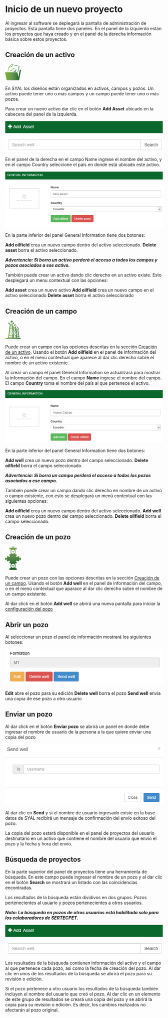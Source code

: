 # Inicio de un nuevo proyecto

Al ingresar al software se deplegará la pantalla de administración de proyectos. Esta pantalla tiene dos paneles. En el panel de la izquierda están los proyectos que haya creado y en el panel de la derecha información básica sobre estos proyectos.

## Creación de un activo

<img src="/assets/images/icono-activo.png" alt="Icono activo" width="50" title="Icono activo">

En SYAL los diseños están organizados en activos, campos y pozos. Un activo puede tener uno o más campos y un campo puede tener uno o más pozos. 

Para crear un nuevo activo dar clic en el botón **Add Asset** ubicado en la cabecera del panel de la izquierda. 

![Add asset](/assets/images/add-asset.PNG)

En el panel de la derecha en el campo Name ingrese el nombre del activo, y en el campo Country seleccione el país en donde está ubicado este activo.

![Asset Information](/assets/images/asset-info.PNG)

En la parte inferior del panel General Information tiene dos botones: 

**Add oilfield** crea un nuevo campo dentro del activo seleccionado.
**Delete asset** borra el activo seleccionado.

***Advertencia: Si borra un activo perderá el acceso a todos los campos y pozos asociados a ese activo.***

También puede crear un activo dando clic derecho en un activo existe. Esto desplegará un menu contextual con las opciones:

**Add asset** crea un nuevo activo
**Add oilfield** crea un nuevo campo en el activo seleccionado
**Delete asset** borra el activo seleccionado

## Creación de un campo

<img src="/assets/images/icono-campo.png" alt="Icono campo" width="50" title="Icono campo">

Puede crear un campo con las opciones descritas en la sección [Creación de un activo](#creación-de-un-activo). Usando el botón **Add oilfield** en el panel de información del activo, o en el menú contextual que aparece al dar clic derecho sobre el nombre de un activo existente.

Al crear un campo el panel General Information se actualizará para mostrar la información del campo. En el campo **Name** ingrese el nombre del campo. El campo **Country** toma el nombre del país al que pertenece el activo.

![Field Information](/assets/images/field-info.PNG)

En la parte inferior del panel General Information tiene dos botones: 

**Add well** crea un nuevo pozo dentro del campo seleccionado.
**Delete oilfield** borra el campo seleccionado.

***Advertencia: Si borra un campo perderá el acceso a todos los pozos asociados a ese campo.***

También puede crear un campo dando clic derecho en nombre de un activo o campo existente, con esto se desplegará un menú contextual con las siguientes opciones:

**Add oilfield** crea un nuevo campo dentro del activo seleccionado.
**Add well** crea un nuevo pozo dentro del campo seleccionado.
**Delete oilfield** borra el campo seleccionado.

## Creación de un pozo

<img src="/assets/images/icono-pozo.png" alt="Icono pozo" width="50" title="Icono pozo">

Puede crear un pozo con las opciones descritas en la sección [Creación de un campo](#creación-de-un-campo). Usando el botón **Add well** en el panel de información del campo, o en el menú contextual que aparace al dar clic derecho sobre el nombre de un campo existente.

Al dar click en el botón **Add well** se abrirá una nueva pantalla para iniciar la [configuración del pozo](pozo.md)

## Abrir un pozo

Al seleccionar un pozo el panel de información mostrará los siguientes botones:

![Acciones en el pozo](assets/images/enviar-pozo.PNG)

**Edit** abre el pozo para su edición
**Delete well** borra el pozo
**Send well** envía una copia de ese pozo a otro usuario

## Enviar un pozo

Al dar click en el botón **Enviar pozo** se abrirá un panel en donde debe ingresar el nombre de usuario de la persona a la que quiere enviar una copia del pozo

![Panel enviar pozo](assets/images/panel-enviar-pozo.PNG)

Al dar clic en **Send** y si el nombre de usuario ingresado existe en la base datos de SYAL recibirá un mensaje de confirmación del envío exitoso del pozo.

La copia del pozo estará disponible en el panel de proyectos del usuario destinatario en un activo que contiene el nombre del usuario que envío el pozo y la fecha y hora del envío.

## Búsqueda de proyectos

En la parte superior del panel de proyectos tiene una herramienta de búsqueda. En este campo puede ingresar el nombre de un pozo y al dar clic en el botón **Search** se mostrará un listado con las coincidencias encontradas.

Los resultados de la búsqueda están dividivos en dos grupos. Pozos pertenecientes al usuario y pozos pertenecientes a otros usuarios. 

***Nota: La búsqueda en pozos de otros usuarios está habilitada solo para los colaboradores de SERTECPET.***

![Add asset](/assets/images/add-asset.PNG)

Los resultados de la búsqueda contienen información del activo y el campo al que pertenece cada pozo, asi como la fecha de creación del pozo. Al dar clic en unos de los resultados de la búsqueda se abrirá el pozo para su revisión o edición.

Si el pozo pertenece a otro usuario los resultados de la búsqueda también incluyen el nombre del usuario que creó el pozo. Al dar clic en un elemento de este grupo de resultados se creará una copia del pozo y se abrirá la copia para su revisión o edición. Es decir, los cambios realizados no afectarán al pozo original.




